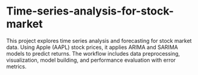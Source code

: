# Time-series-analysis-for-stock-market
This project explores time series analysis and forecasting for stock market data. Using Apple (AAPL) stock prices, it applies ARIMA and SARIMA models to predict returns. The workflow includes data preprocessing, visualization, model building, and performance evaluation with error metrics.
